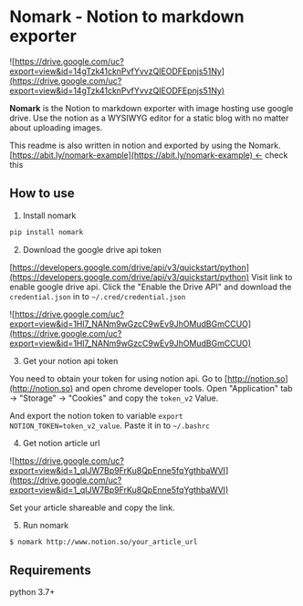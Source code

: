 # Nomark - Notion to markdown exporter

![https://drive.google.com/uc?export=view&id=14gTzk41cknPvfYvvzQIEODFEpnjs51Ny](https://drive.google.com/uc?export=view&id=14gTzk41cknPvfYvvzQIEODFEpnjs51Ny)

**Nomark** is the Notion to markdown exporter with image hosting use google drive. 
Use the notion as a WYSIWYG editor for a static blog with no matter about uploading images.

This readme is also written in notion and exported by using the Nomark. 
[https://abit.ly/nomark-example](https://abit.ly/nomark-example) ← check this

## How to use

1. Install nomark

```python
pip install nomark
```

2. Download the google drive api token

[https://developers.google.com/drive/api/v3/quickstart/python](https://developers.google.com/drive/api/v3/quickstart/python) 
Visit link to enable google drive api. Click the "Enable the Drive API" and download the `credential.json` in to `~/.cred/credential.json`

![https://drive.google.com/uc?export=view&id=1Hl7_NANm9wGzcC9wEv9JhOMudBGmCCUO](https://drive.google.com/uc?export=view&id=1Hl7_NANm9wGzcC9wEv9JhOMudBGmCCUO)

3. Get your notion api token

You need to obtain your token for using notion api.
Go to [http://notion.so](http://notion.so) and open chrome developer tools. Open "Application" tab → "Storage" → "Cookies" and copy the `token_v2` Value.

And export the notion token to variable  `export NOTION_TOKEN=token_v2_value`. Paste it in to `~/.bashrc`

4. Get notion article url

![https://drive.google.com/uc?export=view&id=1_qIJW7Bp9FrKu8QpEnne5fqYgthbaWVI](https://drive.google.com/uc?export=view&id=1_qIJW7Bp9FrKu8QpEnne5fqYgthbaWVI)

Set your article shareable and copy the link.

5. Run nomark

```bash
$ nomark http://www.notion.so/your_article_url
```

## Requirements

python 3.7+
